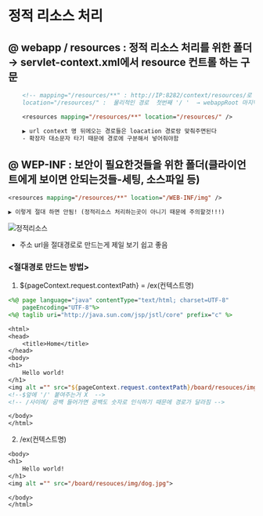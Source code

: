 # 정적 리소스 처리 
## @ webapp / resources : 정적 리소스 처리를 위한 폴더 <br> → servlet-context.xml에서 resource 컨트롤 하는 구문
```jsp
	<!-- mapping="/resources/**" : http://IP:8282/context/resources/로 치고들어오는 모든 폴더 이름 ' / ' 는 context까지 '**' 는 all
    location="/resources/" :  물리적인 경로  첫번째 '/ '  → webappRoot 마지막 '/ '  → all (='**) , wepapp폴더 안에 resource 폴더안에있는 모든것을 탐색  -->

	<resources mapping="/resources/**" location="/resources/" />

	▶ url context 명 뒤에오는 경로들은 loacation 경로랑 맞춰주면된다 
    - 확장자 대소문자 타기 때문에 경로에 구분해서 넣어줘야함
```
## @ WEP-INF : 보안이 필요한것들을 위한 폴더(클라이언트에게 보이면 안되는것들-세팅, 소스파일 등)

```jsp	
<resources mapping="/resources/**" location="/WEB-INF/img" />

▶ 이렇게 절대 하면 안됨! (정적리소스 처리하는곳이 아니기 때문에 주의할것!!!)
```
![정적리소스](https://user-images.githubusercontent.com/74290204/106417763-21372200-6498-11eb-89e5-b4be65f34952.PNG)

- 주소 url을 절대경로로 만드는게 제일 보기 쉽고 좋음 
### <절대경로 만드는 방법> 
1. ${pageContext.request.contextPath} = /ex(컨텍스트명)
```jsp
<%@ page language="java" contentType="text/html; charset=UTF-8"
    pageEncoding="UTF-8"%>
<%@ taglib uri="http://java.sun.com/jsp/jstl/core" prefix="c" %>

<html>
<head>
	<title>Home</title>
</head>
<body>
<h1>
	Hello world!  
</h1>
<img alt ="" src="${pageContext.request.contextPath}/board/resouces/img/dog.jpg">
<!--$앞에 '/' 붙여주는거 X  -->
<!-- /사이에/ 공백 들어가면 공백도 숫자로 인식하기 때문에 경로가 달라짐 -->

</body>
</html>
```

2. /ex(컨텍스트명)
```jsp
<body>
<h1>
	Hello world!  
</h1>
<img alt ="" src="/board/resouces/img/dog.jpg">

</body>
</html>
```
